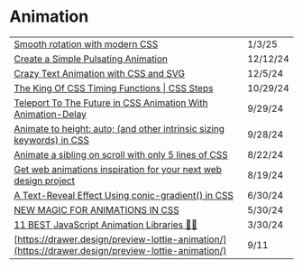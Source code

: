 # Animation

|                                                                                                                                                                          |          |
| ------------------------------------------------------------------------------------------------------------------------------------------------------------------------ | -------- |
| [Smooth rotation with modern CSS](https://css-tip.com/smooth-rotation/?ref=dailydev)                                                                                     | 1/3/25   |
| [Create a Simple Pulsating Animation](https://allaboutcoding.ghinda.com/how-to-make-a-small-pulsating-animation?ref=dailydev)                                            | 12/12/24 |
| [Crazy Text Animation with CSS and SVG](https://www.youtube.com/watch?v=lur8SDdUzPI)                                                                                     | 12/5/24  |
| [The King Of CSS Timing Functions \| CSS Steps](https://www.youtube.com/watch?v=b6dI42vEsrs\&t=28s)                                                                      | 10/29/24 |
| [Teleport To The Future in CSS Animation With Animation-Delay](https://www.youtube.com/watch?v=ihfRJ-2_d5w)                                                              | 9/29/24  |
| [Animate to height: auto; (and other intrinsic sizing keywords) in CSS](https://developer.chrome.com/docs/css-ui/animate-to-height-auto)                                 | 9/28/24  |
| [Animate a sibling on scroll with only 5 lines of CSS](https://app.daily.dev/posts/animate-a-sibling-on-scroll-with-only-5-lines-of-css-h7cxq0azf)                       | 8/22/24  |
| [Get web animations inspiration for your next web design project](https://app.daily.dev/posts/get-web-animations-inspiration-for-your-next-web-design-project-08iwhdk5o) | 8/19/24  |
| [A Text-Reveal Effect Using conic-gradient() in CSS](https://frontendmasters.com/blog/text-reveal-with-conic-gradient/?ref=usepanda.com)                                 | 6/30/24  |
| [NEW MAGIC FOR ANIMATIONS IN CSS](https://chasem.co/2024/05/css-animations/)                                                                                             | 5/30/24  |
| [11 BEST JavaScript Animation Libraries 🎨✨](https://dev.to/arjuncodess/11-best-javascript-animation-libraries-1hmc)                                                     | 3/30/24  |
| [https://drawer.design/preview-lottie-animation/](https://drawer.design/preview-lottie-animation/)                                                                       | 9/11     |
